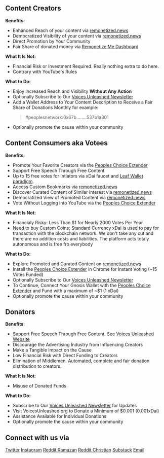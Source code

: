 
## Content Creators

**Benefits:**
- Enhanced Reach of your content via [remonetized.news](https://remonetized.news)
- Democratized Visibility of your content via [remonetized.news](https://remonetized.news)
- Direct Promotion by Your Community
- Fair Share of donated money via [Remonetize Me Dashboard](https://remonetize-me.com/)

**What It Is Not:**
- Financial Risk or Investment Required. Really nothing extra to do here.
- Contrary with YouTube's Rules

**What to Do:**
- Enjoy Increased Reach and Visibility **Without Any Action**
- Optionally Subscribe to Our [Voices Unleashed Newsletter](https://voicesunleashedorg.substack.com/)
- Add a Wallet Address to Your Content Description to Receive a Fair Share of Donations Monthly
   for example: 
   > #peoplesnetwork:0x67b........537b1a301
- Optionally promote the cause within your community

## Content Consumers aka Votees

**Benefits:**
- Promote Your Favorite Creators via the [Peoples Choice Extender](https://chromewebstore.google.com/detail/peoples-choice-extender/nkkmoejolocjebnfebdhoggjhmiibkej?hl=de)
- Support Free Speech Through Free Content
- Up to 15 free votes for Intiators via xDai faucet and [Leaf Wallet paradigm](https://leaf-wallet.io/).
- Access Custom Bookmarks via [remonetized.news](https://remonetized.news)
- Discover Curated Content of Similar Interest via [remonetized.news](https://remonetized.news)
- Democratized View of Promoted Content  via [remonetized.news](https://remonetized.news)
- Vote Without Logging into YouTube via the [Peoples Choice Extender](https://chromewebstore.google.com/detail/peoples-choice-extender/nkkmoejolocjebnfebdhoggjhmiibkej?hl=de)

**What It Is Not:**
- Financialy Risky: Less Than $1 for Nearly 2000 Votes Per Year
- Need to buy Custom Coins; Standard Currency xDai is used to pay for transaction with the blockchain network. We don't take any cut and there are no addition costs and liabilities. The platform acts totaly autonomous and is free fro everybody

**What to Do:**
- Explore Promoted and Curated Content on [remonetized.news](https://remonetized.news)
- Install the [Peoples Choice Extender](https://chromewebstore.google.com/detail/peoples-choice-extender/nkkmoejolocjebnfebdhoggjhmiibkej?hl=de) in Chrome for Instant Voting (~15 Votes Funded)
- Optionally Subscribe to Our [Voices Unleashed Newsletter](https://voicesunleashedorg.substack.com/)
- To Continue, Connect Your Gnosis Wallet with the [Peoples Choice Extender](https://chromewebstore.google.com/detail/peoples-choice-extender/nkkmoejolocjebnfebdhoggjhmiibkej?hl=de) and Fund with a maximum of ~$1 (1 xDai)
- Optionally promote the cause within your community

## Donators

**Benefits:**
- Support Free Speech Through Free Content. See [Voices Unleashed Website](https://voicesunleashed.org)
- Discourage the Advertising Industry from Influencing Creators
- Make a Tangible Impact on the Cause
- Low Financial Risk with Direct Funding to Creators
- Elimination of Middlemen. Automated, complete and fair donation distribution to creators.

**What It Is Not:**
- Misuse of Donated Funds

**What to Do:**
- Subscribe to Our [Voices Unleashed Newsletter](https://voicesunleashedorg.substack.com/) for Updates
- Visit VoicesUnleashed.org to Donate a Minimum of $0.001 (0.001xDai)
- Assistance Available for Individual Donations
- Optionally promote the cause within your community

## Connect with us via
[Twitter](https://twitter.com/VoicesUnleashe)
[Instagram](https://www.instagram.com/peoples_platform_org/)
[Reddit Ramazan](https://www.reddit.com/user/Ok-Preparation-2643/)
[Reddit Christian](https://www.reddit.com/user/love2Bbreath3Dlife)
[Substack](https://voicesunleashedorg.substack.com/)
[Email](info@voicesunleashed.org)
